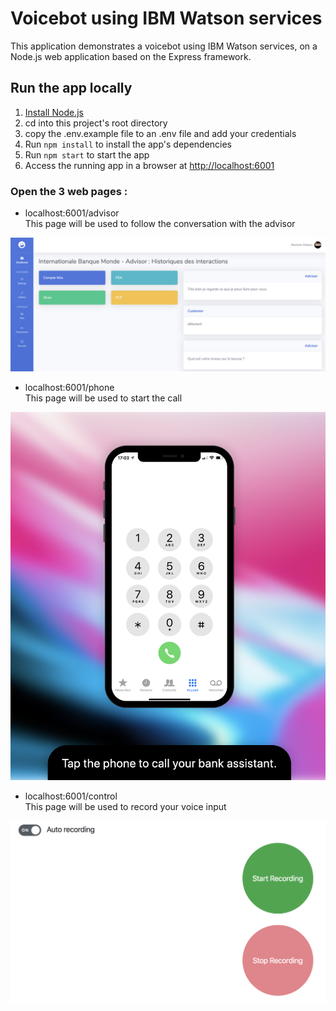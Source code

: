 # Voicebot using IBM Watson services

This application demonstrates a voicebot using IBM Watson services, on a Node.js web application based on the Express framework.

## Run the app locally

1. [Install Node.js][]
1. cd into this project's root directory
1. copy the .env.example file to an .env file and add your credentials
1. Run `npm install` to install the app's dependencies
1. Run `npm start` to start the app
1. Access the running app in a browser at <http://localhost:6001>

### Open the 3 web pages :

- localhost:6001/advisor   
This page will be used to follow the conversation with the advisor

![advisor](githubpictures/advisor.png)

- localhost:6001/phone  
This page will be used to start the call

![phone](githubpictures/phone.png)

- localhost:6001/control  
This page will be used to record your voice input

![control](githubpictures/control.png)

[Install Node.js]: https://nodejs.org/en/download/
